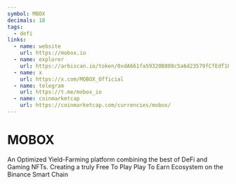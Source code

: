 ```yaml
---
symbol: MBOX
decimals: 18
tags:
  - defi
links:
  - name: website
    url: https://mobox.io
  - name: explorer
    url: https://arbiscan.io/token/0xdA661fa59320B808c5a6d23579fCfEdf1FD3cf36
  - name: x
    url: https://x.com/MOBOX_Official
  - name: telegram
    url: https://t.me/mobox_io
  - name: coinmarketcap
    url: https://coinmarketcap.com/currencies/mobox/
---
```


# MOBOX

An Optimized Yield-Farming platform combining the best of DeFi and Gaming NFTs. Creating a truly Free To Play Play To Earn Ecosystem on the Binance Smart Chain
